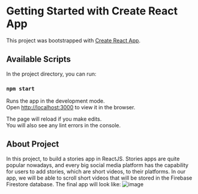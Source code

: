 # Getting Started with Create React App

This project was bootstrapped with [Create React App](https://github.com/facebook/create-react-app).

## Available Scripts

In the project directory, you can run:

### `npm start`

Runs the app in the development mode.\
Open [http://localhost:3000](http://localhost:3000) to view it in the browser.

The page will reload if you make edits.\
You will also see any lint errors in the console.

## About Project

In this project, to build a stories app in ReactJS. Stories apps are quite
popular nowadays, and every big social media platform has the capability for users to
add stories, which are short videos, to their platforms. In our app, we will be able to scroll
short videos that will be stored in the Firebase Firestore database. The final app will look
like:
![image](https://user-images.githubusercontent.com/89516817/145933678-d4a8242a-ac77-43f8-b23b-f05f1961711e.png)


